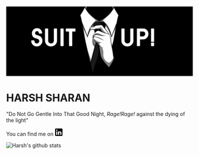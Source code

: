 ![Me](suitUp.jpeg)

# HARSH SHARAN
 "Do Not Go Gentle Into That Good Night, _Rage!Rage!_ against the dying of the light"

<!-- You can find me on LinkedIn: https://www.linkedin.com/in/harsh-sharan -->

<!-- Actual text -->

You can find me on [<img src="lin.png" alt="LinkedIn" width="20"/>](https://www.linkedin.com/in/harsh-sharan/)

![Harsh's github stats](https://github-readme-stats.vercel.app/api?username=sharan8844&show_icons=true&theme=gruvbox)
